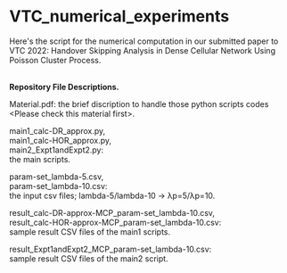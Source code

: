 # VTC_numerical_experiments
Here's the script for the numerical computation in our submitted paper to VTC 2022: Handover Skipping Analysis in Dense Cellular Network Using Poisson Cluster Process.


<br><b>Repository File Descriptions.</b>

Material.pdf:
  the brief discription to handle those python scripts codes \<Please check this material first\>.

main1_calc-DR_approx.py,
<br>main1_calc-HOR_approx.py, 
<br>main2_Expt1andExpt2.py: 
<br>  the main scripts.

param-set_lambda-5.csv,
<br>param-set_lambda-10.csv:
<br>  the input csv files; lambda-5/lambda-10 -> λp=5/λp=10.
  
result_calc-DR-approx-MCP_param-set_lambda-10.csv,
<br>result_calc-HOR-approx-MCP_param-set_lambda-10.csv:
<br>  sample result CSV files of the main1 scripts.
  
result_Expt1andExpt2_MCP_param-set_lambda-10.csv:
<br>  sample result CSV files of the main2 script.
